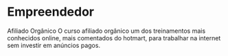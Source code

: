 # Empreendedor
Afiliado Orgânico 
O curso afiliado orgânico um dos treinamentos mais conhecidos online, mais comentados do hotmart, para trabalhar na internet sem investir em anúncios pagos.

